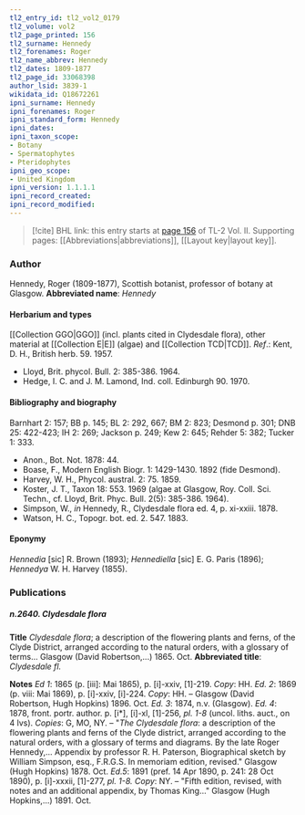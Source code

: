```yaml
---
tl2_entry_id: tl2_vol2_0179
tl2_volume: vol2
tl2_page_printed: 156
tl2_surname: Hennedy
tl2_forenames: Roger
tl2_name_abbrev: Hennedy
tl2_dates: 1809-1877
tl2_page_id: 33068398
author_lsid: 3839-1
wikidata_id: Q18672261
ipni_surname: Hennedy
ipni_forenames: Roger
ipni_standard_form: Hennedy
ipni_dates: 
ipni_taxon_scope: 
- Botany
- Spermatophytes
- Pteridophytes
ipni_geo_scope: 
- United Kingdom
ipni_version: 1.1.1.1
ipni_record_created: 
ipni_record_modified:
---
```



> [!cite] BHL link: this entry starts at [page 156](https://www.biodiversitylibrary.org/page/33068398) of TL-2 Vol. II.
> Supporting pages: [[Abbreviations|abbreviations]], [[Layout key|layout key]].

### Author

Hennedy, Roger (1809-1877), Scottish botanist, professor of botany at Glasgow. 
**Abbreviated name**: *Hennedy*

#### Herbarium and types

[[Collection GGO|GGO]] (incl. plants cited in Clydesdale flora), other material at [[Collection E|E]] (algae) and [[Collection TCD|TCD]].
*Ref*.: Kent, D. H., British herb. 59. 1957.
- Lloyd, Brit. phycol. Bull. 2: 385-386. 1964.
- Hedge, I. C. and J. M. Lamond, Ind. coll. Edinburgh 90. 1970.

#### Bibliography and biography

Barnhart 2: 157; BB p. 145; BL 2: 292, 667; BM 2: 823; Desmond p. 301; DNB 25: 422-423; IH 2: 269; Jackson p. 249; Kew 2: 645; Rehder 5: 382; Tucker 1: 333.
- Anon., Bot. Not. 1878: 44.
- Boase, F., Modern English Biogr. 1: 1429-1430. 1892 (fide Desmond).
- Harvey, W. H., Phycol. austral. 2: 75. 1859.
- Koster, J. T., Taxon 18: 553. 1969 (algae at Glasgow, Roy. Coll. Sci. Techn., cf. Lloyd, Brit. Phyc. Bull. 2(5): 385-386. 1964).
- Simpson, W., *in* Hennedy, R., Clydesdale flora ed. 4, p. xi-xxiii. 1878.
- Watson, H. C., Topogr. bot. ed. 2. 547. 1883.

#### Eponymy

*Hennedia* \[sic\] R. Brown (1893); *Hennediella* \[sic\] E. G. Paris (1896); *Hennedya* W. H. Harvey (1855).

### Publications

##### n.2640. Clydesdale flora

**Title**
*Clydesdale flora*; a description of the flowering plants and ferns, of the Clyde District, arranged according to the natural orders, with a glossary of terms... Glasgow (David Robertson,...) 1865. Oct.
**Abbreviated title**: *Clydesdale fl.*

**Notes**
*Ed 1*: 1865 (p. \[iii\]: Mai 1865), p. \[i\]-xxiv, \[1\]-219. *Copy*: HH.
*Ed. 2*: 1869 (p. viii: Mai 1869), p. \[i\]-xxiv, \[i\]-224. *Copy*: HH. – Glasgow (David Robertson, Hugh Hopkins) 1896. Oct.
*Ed. 3*: 1874, n.v. (Glasgow).
*Ed. 4*: 1878, front. portr. author. p. \[i\*\], \[i\]-xl, \[1\]-256, *pl. 1-8* (uncol. liths. auct., on 4 lvs).
*Copies*: G, MO, NY. – "*The Clydesdale flora*: a description of the flowering plants and ferns of the Clyde district, arranged according to the natural orders, with a glossary of terms and diagrams. By the late Roger Hennedy,... Appendix by professor R. H. Paterson, Biographical sketch by William Simpson, esq., F.R.G.S. In memoriam edition, revised." Glasgow (Hugh Hopkins) 1878. Oct.
*Ed.5*: 1891 (pref. 14 Apr 1890, p. 241: 28 Oct 1890), p. \[i\]-xxxii, \[1\]-277, *pl. 1-8. Copy*: NY. – "Fifth edition, revised, with notes and an additional appendix, by Thomas King..." Glasgow (Hugh Hopkins,...) 1891. Oct.

